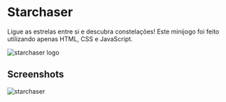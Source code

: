 
# Starchaser

Ligue as estrelas entre si e descubra constelações!
Este minijogo foi feito utilizando apenas HTML, CSS e JavaScript.


![starchaser logo](https://github.com/user-attachments/assets/2b00f226-cde7-470c-9663-6751b1305715)


## Screenshots

![starchaser](https://github.com/user-attachments/assets/bf926574-973b-42da-ad57-4e4b7723ba7a)


